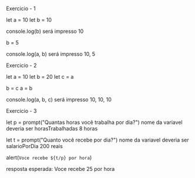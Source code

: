 Exercicio - 1 

let a = 10
let b = 10

console.log(b)
será impresso 10

b = 5

console.log(a, b)
será impresso 10, 5

Exercicio - 2

let a = 10
let b = 20
let c = a

b = c
a = b

console.log(a, b, c)
será impresso 10, 10, 10

Exercicio - 3

let p = prompt("Quantas horas você trabalha por dia?")
nome da variavel deveria ser horasTrabalhadas
8 horas

let t = prompt("Quanto você recebe por dia?")
nome da variavel deveria ser salarioPorDia
200 reais

alert(`Voce recebe ${t/p} por hora`)

resposta esperada:
Voce recebe 25 por hora